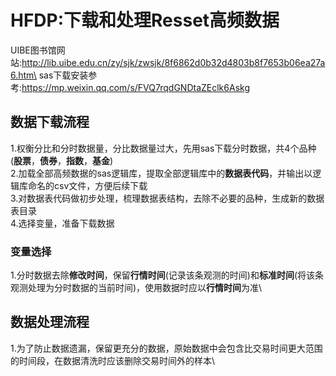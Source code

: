 # HFDP:下载和处理Resset高频数据
UIBE图书馆网站:http://lib.uibe.edu.cn/zy/sjk/zwsjk/8f6862d0b32d4803b8f7653b06ea27a6.htm\
sas下载安装参考:https://mp.weixin.qq.com/s/FVQ7rqdGNDtaZEclk6Askg
## 数据下载流程
1.权衡分比和分时数据量，分比数据量过大，先用sas下载分时数据，共4个品种(**股票**，**债券**，**指数**，**基金**)\
2.加载全部高频数据的sas逻辑库，提取全部逻辑库中的**数据表代码**，并输出以逻辑库命名的csv文件，方便后续下载\
3.对数据表代码做初步处理，梳理数据表结构，去除不必要的品种，生成新的数据表目录\
4.选择变量，准备下载数据
### 变量选择
1.分时数据去除**修改时间**，保留**行情时间**(记录该条观测的时间)和**标准时间**(将该条观测处理为分时数据的当前时间)，使用数据时应以**行情时间**为准\
## 数据处理流程
1.为了防止数据遗漏，保留更充分的数据，原始数据中会包含比交易时间更大范围的时间段，在数据清洗时应该删除交易时间外的样本\